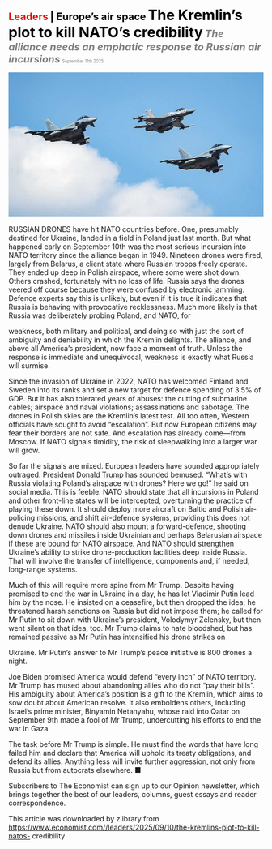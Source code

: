 <span style="color:#E3120B; font-size:14.9pt; font-weight:bold;">Leaders</span> <span style="color:#000000; font-size:14.9pt; font-weight:bold;">| Europe’s air space</span>
<span style="color:#000000; font-size:21.0pt; font-weight:bold;">The Kremlin’s plot to kill NATO’s credibility</span>
<span style="color:#808080; font-size:14.9pt; font-weight:bold; font-style:italic;">The alliance needs an emphatic response to Russian air incursions</span>
<span style="color:#808080; font-size:6.2pt;">September 11th 2025</span>

![](../images/007_The_Kremlins_plot_to_kill_NATOs_credibility/p0029_img01.jpeg)

RUSSIAN DRONES have hit NATO countries before. One, presumably destined for Ukraine, landed in a field in Poland just last month. But what happened early on September 10th was the most serious incursion into NATO territory since the alliance began in 1949. Nineteen drones were fired, largely from Belarus, a client state where Russian troops freely operate. They ended up deep in Polish airspace, where some were shot down. Others crashed, fortunately with no loss of life. Russia says the drones veered off course because they were confused by electronic jamming. Defence experts say this is unlikely, but even if it is true it indicates that Russia is behaving with provocative recklessness. Much more likely is that Russia was deliberately probing Poland, and NATO, for

weakness, both military and political, and doing so with just the sort of ambiguity and deniability in which the Kremlin delights. The alliance, and above all America’s president, now face a moment of truth. Unless the response is immediate and unequivocal, weakness is exactly what Russia will surmise.

Since the invasion of Ukraine in 2022, NATO has welcomed Finland and Sweden into its ranks and set a new target for defence spending of 3.5% of GDP. But it has also tolerated years of abuses: the cutting of submarine cables; airspace and naval violations; assassinations and sabotage. The drones in Polish skies are the Kremlin’s latest test. All too often, Western officials have sought to avoid “escalation”. But now European citizens may fear their borders are not safe. And escalation has already come—from Moscow. If NATO signals timidity, the risk of sleepwalking into a larger war will grow.

So far the signals are mixed. European leaders have sounded appropriately outraged. President Donald Trump has sounded bemused. “What’s with Russia violating Poland’s airspace with drones? Here we go!” he said on social media. This is feeble. NATO should state that all incursions in Poland and other front-line states will be intercepted, overturning the practice of playing these down. It should deploy more aircraft on Baltic and Polish air- policing missions, and shift air-defence systems, providing this does not denude Ukraine. NATO should also mount a forward-defence, shooting down drones and missiles inside Ukrainian and perhaps Belarusian airspace if these are bound for NATO airspace. And NATO should strengthen Ukraine’s ability to strike drone-production facilities deep inside Russia. That will involve the transfer of intelligence, components and, if needed, long-range systems.

Much of this will require more spine from Mr Trump. Despite having promised to end the war in Ukraine in a day, he has let Vladimir Putin lead him by the nose. He insisted on a ceasefire, but then dropped the idea; he threatened harsh sanctions on Russia but did not impose them; he called for Mr Putin to sit down with Ukraine’s president, Volodymyr Zelensky, but then went silent on that idea, too. Mr Trump claims to hate bloodshed, but has remained passive as Mr Putin has intensified his drone strikes on

Ukraine. Mr Putin’s answer to Mr Trump’s peace initiative is 800 drones a night.

Joe Biden promised America would defend “every inch” of NATO territory. Mr Trump has mused about abandoning allies who do not “pay their bills”. His ambiguity about America’s position is a gift to the Kremlin, which aims to sow doubt about American resolve. It also emboldens others, including Israel’s prime minister, Binyamin Netanyahu, whose raid into Qatar on September 9th made a fool of Mr Trump, undercutting his efforts to end the war in Gaza.

The task before Mr Trump is simple. He must find the words that have long failed him and declare that America will uphold its treaty obligations, and defend its allies. Anything less will invite further aggression, not only from Russia but from autocrats elsewhere. ■

Subscribers to The Economist can sign up to our Opinion newsletter, which brings together the best of our leaders, columns, guest essays and reader correspondence.

This article was downloaded by zlibrary from https://www.economist.com//leaders/2025/09/10/the-kremlins-plot-to-kill-natos- credibility